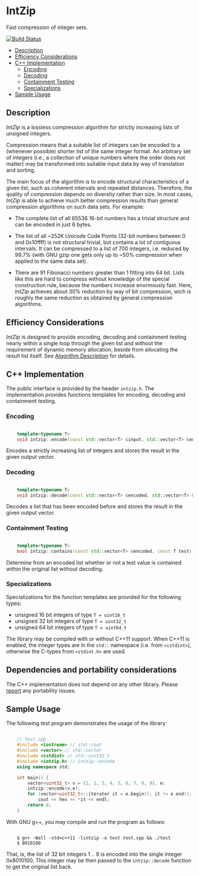 # IntZip
Fast compression of integer sets.

[![Build Status](https://travis-ci.org/boethin/intzip.svg?branch=master)](https://travis-ci.org/boethin/intzip)

* [Description](#description)
* [Efficiency Considerations](#efficiency-considerations)
* [C++ Implementation](#c-implementation)
  * [Encoding](#encoding)
  * [Decoding](#decoding)
  * [Containment Testing](#containment-testing)
  * [Specializations](#specializations)
* [Sample Usage](#sample-usage)

## Description

_IntZip_ is a lossless compression algorithm for strictly increasing lists of unsigned integers.

Compression means that a suitable list of integers can be encoded to a (whenever possible) shorter list of the same integer format. An arbitrary set of integers (i.e., a collection of unique numbers where the order does not matter) may be transformed into suitable input data by way of translation and sorting.

The main focus of the algorithm is to encode structural characteristics of a given list, such as coherent intervals and repeated distances. Therefore, the quality of compression depends on diversity rather than size. In most cases, _IntZip_ is able to achieve much better compression results than general compression algorithms on such data sets. For example:

* The complete list of all 65536 16-bit numbers has a trivial structure and can be encoded in just 6 bytes.

* The list of all ~252K Unicode Code Points (32-bit numbers between 0 and 0x10ffff) is not structural trivial, but contains a lot of contiguous intervals. It can be compressed to a list of 700 integers, i.e. reduced by 99.7% (with GNU gzip one gets only up to ~50% compression when applied to the same data set).

* There are 91 Fibonacci numbers greater than 1 fitting into 64 bit. Lists like this are hard to compress without knowledge of the special construction rule, because the numbers increase enormously fast. Here, _IntZip_ achieves about 30% reduction by way of bit compression, wich is roughly the same reduction as obtained by general compression algorithms.

## Efficiency Considerations

_IntZip_ is designed to provide encoding, decoding and containment testing nearly within a single loop through the given list and without the requirement of dynamic memory allocation, beside from allocating the result list itself. See [Algorithm Description](https://github.com/boethin/intzip/wiki/Algorithm-Description) for details.

## C++ Implementation

The public interface is provided by the header `intzip.h`. The implementation provides functions templates for encoding, decoding and containment testing.

### Encoding

```c++

    template<typename T>
    void intzip::encode(const std::vector<T> &input, std::vector<T> &encoded);
```

Encodes a strictly increasing list of integers and stores the result in the given output vector.

### Decoding

```c++

    template<typename T>
    void intzip::decode(const std::vector<T> &encoded, std::vector<T> &output);
```

Decodes a list that has been encoded before and stores the result in the given output vector.

### Containment Testing

```c++

    template<typename T>
    bool intzip::contains(const std::vector<T> &encoded, const T test);
```

Determine from an encoded list whether or not a test value is contained within the original list without decoding.

### Specializations

Specializations for the function templates are provided for the following types:

* unsigned 16 bit integers of type `T = uint16_t`
* unsigned 32 bit integers of type `T = uint32_t`
* unsigned 64 bit integers of type `T = uint64_t`

The library may be compiled with or without C++11 support. When C++11 is enabled, the integer types are in the `std::` namespace (i.e. from `<cstdint>`), otherwise the C-types from `<stdint.h>` are used.

## Dependencies and portability considerations

The C++ implementation does not depend on any other library. Please [report](https://github.com/boethin/intzip/issues) any portability issues.

## Sample Usage

The following test program demonstrates the usage of the library:

```C++

    // test.cpp
    #include <iostream> // std::cout
    #include <vector> // std::vector
    #include <cstdint> // std::uint32_t
    #include <intzip.h> // intzip::encode
    using namespace std;

    int main() {
        vector<uint32_t> v = {1, 2, 3, 4, 5, 6, 7, 8, 9}, e;
        intzip::encode(v,e);
        for (vector<uint32_t>::iterator it = e.begin(); it != e.end(); ++it)
            cout << hex << *it << endl;
        return 0;
    }
```

With GNU g++, you may compile and run the program as follows:

```

    $ g++ -Wall -std=c++11 -lintzip -o test test.cpp && ./test
    $ 8010100
```

That, is, the list of 32 bit integers 1 .. 9 is encoded into the single integer 0x8010100. This integer may be then passed to the  `intzip::decode` function to get the original list back.


